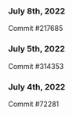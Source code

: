 ### July 8th, 2022

Commit #217685

### July 5th, 2022

Commit #314353


### July 4th, 2022

Commit #72281
